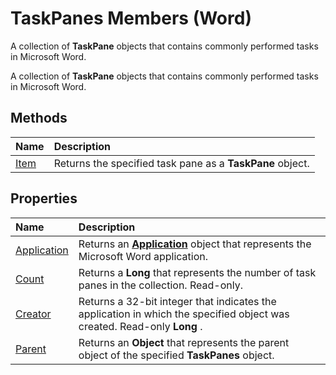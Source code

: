 
# TaskPanes Members (Word)
A collection of  **TaskPane** objects that contains commonly performed tasks in Microsoft Word.

A collection of  **TaskPane** objects that contains commonly performed tasks in Microsoft Word.


## Methods



|**Name**|**Description**|
|:-----|:-----|
|[Item](1c4697cc-8ec6-8281-e43e-d1efdcd1b7e5.md)|Returns the specified task pane as a  **TaskPane** object.|

## Properties



|**Name**|**Description**|
|:-----|:-----|
|[Application](bdb47b7c-08f9-1092-7315-fd8d4f22c1eb.md)|Returns an  **[Application](d1cf6f8f-4e88-bf01-93b4-90a83f79cb44.md)** object that represents the Microsoft Word application.|
|[Count](8e1e4bcd-9d4b-b7b6-e847-17d249d20896.md)|Returns a  **Long** that represents the number of task panes in the collection. Read-only.|
|[Creator](e94b0c6c-90a6-e221-2d56-966a197056bf.md)|Returns a 32-bit integer that indicates the application in which the specified object was created. Read-only  **Long** .|
|[Parent](06faa655-fb00-d840-a2f0-a4a3cc5977aa.md)|Returns an  **Object** that represents the parent object of the specified **TaskPanes** object.|
